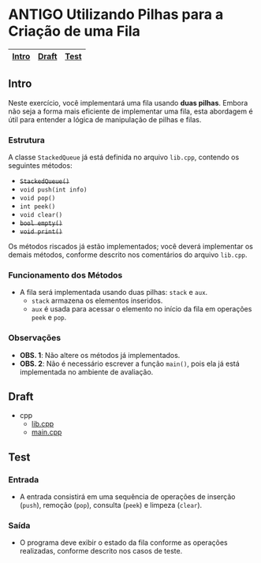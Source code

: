 # ANTIGO Utilizando Pilhas para a Criação de uma Fila

<!-- toch -->
[Intro](#intro) | [Draft](#draft) | [Test](#test)
-- | -- | --
<!-- toch -->

## Intro

Neste exercício, você implementará uma fila usando **duas pilhas**. Embora não seja a forma mais eficiente de implementar uma fila, esta abordagem é útil para entender a lógica de manipulação de pilhas e filas.

### Estrutura

A classe `StackedQueue` já está definida no arquivo `lib.cpp`, contendo os seguintes métodos:

- ~~`StackedQueue()`~~
- `void push(int info)`
- `void pop()`
- `int peek()`
- `void clear()`
- ~~`bool empty()`~~
- ~~`void print()`~~

Os métodos riscados já estão implementados; você deverá implementar os demais métodos, conforme descrito nos comentários do arquivo `lib.cpp`.

### Funcionamento dos Métodos

- A fila será implementada usando duas pilhas: `stack` e `aux`.
  - `stack` armazena os elementos inseridos.
  - `aux` é usada para acessar o elemento no início da fila em operações `peek` e `pop`.

### Observações

- **OBS. 1**: Não altere os métodos já implementados.
- **OBS. 2**: Não é necessário escrever a função `main()`, pois ela já está implementada no ambiente de avaliação.

## Draft

<!-- links .cache/draft -->
- cpp
  - [lib.cpp](https://github.com/qxcodeed/arcade/blob/master/base/fila_emp/.cache/draft/cpp/lib.cpp)
  - [main.cpp](https://github.com/qxcodeed/arcade/blob/master/base/fila_emp/.cache/draft/cpp/main.cpp)
<!-- links -->

## Test

### Entrada

- A entrada consistirá em uma sequência de operações de inserção (`push`), remoção (`pop`), consulta (`peek`) e limpeza (`clear`).

### Saída

- O programa deve exibir o estado da fila conforme as operações realizadas, conforme descrito nos casos de teste.
